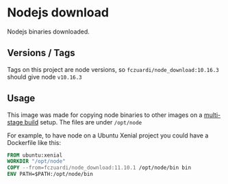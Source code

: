 # Nodejs download

Nodejs binaries downloaded.

## Versions / Tags

Tags on this project are node versions, so `fczuardi/node_download:10.16.3` should give node `v10.16.3`

## Usage

This image was made for copying node binaries to other images on a 
[multi-stage build](https://docs.docker.com/develop/develop-images/multistage-build/) setup. The files are under `/opt/node`

For example, to have node on a Ubuntu Xenial project you could have a Dockerfile like this:

```Dockerfile
FROM ubuntu:xenial
WORKDIR "/opt/node"
COPY --from=fczuardi/node_download:11.10.1 /opt/node/bin bin
ENV PATH=$PATH:/opt/node/bin
```


